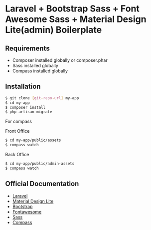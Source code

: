 # Laravel + Bootstrap Sass + Font Awesome Sass + Material Design Lite(admin) Boilerplate

## Requirements


  - Composer installed globally or composer.phar
  - Sass installed globally
  - Compass installed globally


## Installation

```sh
$ git clone [git-repo-url] my-app
$ cd my-app
$ composer install
$ php artisan migrate
```

For compass

Front Office
```sh
$ cd my-app/public/assets
$ compass watch
```

Back Office
```sh
$ cd my-app/public/admin-assets
$ compass watch
```


## Official Documentation
  - [Laravel](http://laravel.com/docs)
  - [Material Design Lite](https://getmdl.io/)
  - [Bootstrap](http://getbootstrap.com/)
  - [Fontawesome](http://fontawesome.io/icons/)
  - [Sass](http://sass-lang.com/documentation/file.SASS_REFERENCE.html)
  - [Compass](http://compass-style.org/help/)